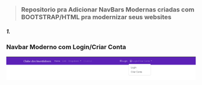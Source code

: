 
> <h3>Repositorio pra Adicionar NavBars Modernas criadas com BOOTSTRAP/HTML pra modernizar seus websites</h3>


##### 1. <h3>Navbar Moderno com Login/Criar Conta</h3>
<img src='exemplo.PNG'>
